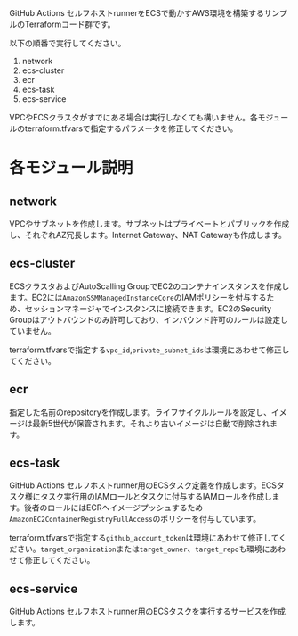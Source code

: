 GitHub Actions セルフホストrunnerをECSで動かすAWS環境を構築するサンプルのTerraformコード群です。

以下の順番で実行してください。

1. network
2. ecs-cluster
3. ecr
4. ecs-task
5. ecs-service

VPCやECSクラスタがすでにある場合は実行しなくても構いません。各モジュールのterraform.tfvarsで指定するパラメータを修正してください。

# 各モジュール説明

## network

VPCやサブネットを作成します。サブネットはプライベートとパブリックを作成し、それぞれAZ冗長します。Internet Gateway、NAT Gatewayも作成します。

## ecs-cluster

ECSクラスタおよびAutoScalling GroupでEC2のコンテナインスタンスを作成します。EC2には`AmazonSSMManagedInstanceCore`のIAMポリシーを付与するため、セッションマネージャでインスタンスに接続できます。EC2のSecurity Groupはアウトバウンドのみ許可しており、インバウンド許可のルールは設定していません。

terraform.tfvarsで指定する`vpc_id`,`private_subnet_ids`は環境にあわせて修正してください。

## ecr

指定した名前のrepositoryを作成します。ライフサイクルルールを設定し、イメージは最新5世代が保管されます。それより古いイメージは自動で削除されます。

## ecs-task

GitHub Actions セルフホストrunner用のECSタスク定義を作成します。ECSタスク様にタスク実行用のIAMロールとタスクに付与するIAMロールを作成します。後者のロールにはECRへイメージプッシュするため`AmazonEC2ContainerRegistryFullAccess`のポリシーを付与しています。

terraform.tfvarsで指定する`github_account_token`は環境にあわせて修正してください。`target_organization`または`target_owner`、`target_repo`も環境にあわせて修正してください。

## ecs-service

GitHub Actions セルフホストrunner用のECSタスクを実行するサービスを作成します。
